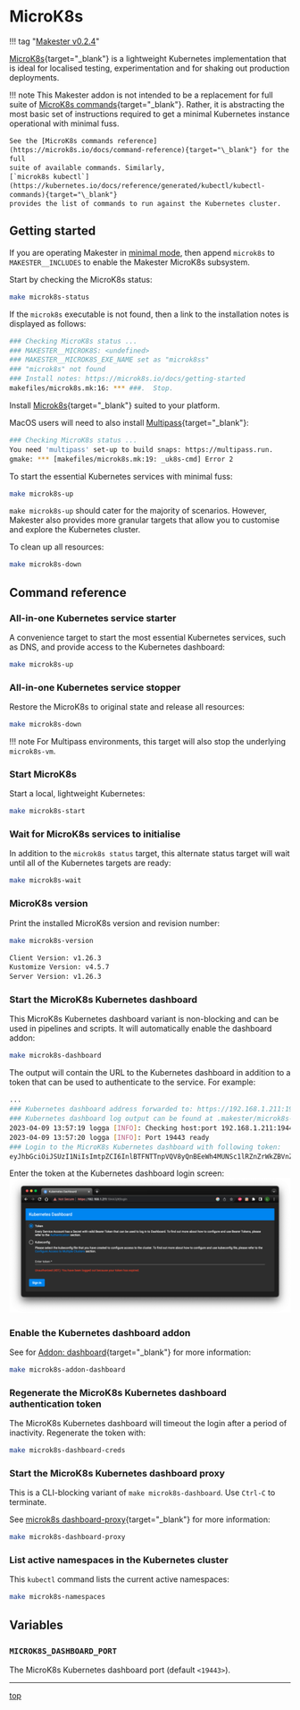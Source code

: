 # MicroK8s

!!! tag "[Makester v0.2.4](https://github.com/loum/makester/releases/tag/0.2.4)"

[MicroK8s](https://microk8s.io/){target="\_blank"} is a lightweight Kubernetes implementation
that is ideal for localised testing, experimentation and for shaking out production deployments.

!!! note
    This Makester addon is not intended to be a replacement for full suite of
    [MicroK8s commands](https://microk8s.io/docs/command-reference){target="\_blank"}. Rather, it
    is abstracting the most basic set of instructions required to get a minimal Kubernetes
    instance operational with minimal fuss.

    See the [MicroK8s commands reference](https://microk8s.io/docs/command-reference){target="\_blank"} for the full
    suite of available commands. Similarly,
    [`microk8s kubectl`](https://kubernetes.io/docs/reference/generated/kubectl/kubectl-commands){target="\_blank"}
    provides the list of commands to run against the Kubernetes cluster.

## Getting started

If you are operating Makester in [minimal mode](../../getting-started.md#minimal-mode), then
append `microk8s` to `MAKESTER__INCLUDES` to enable the Makester MicroK8s subsystem.

Start by checking the MicroK8s status:

```sh title="MicroK8s status: pristine environment."
make microk8s-status
```

If the `microk8s` executable is not found, then a link to the installation notes is displayed as
follows:

```sh title="MicroK8s not installed."
### Checking MicroK8s status ...
### MAKESTER__MICROK8S: <undefined>
### MAKESTER__MICROK8S_EXE_NAME set as "microk8ss"
### "microk8s" not found
### Install notes: https://microk8s.io/docs/getting-started
makefiles/microk8s.mk:16: *** ###.  Stop.
```

Install [Microk8s](https://microk8s.io/docs/getting-started){target="\_blank"} suited to your platform.

MacOS users will need to also install [Multipass](https://multipass.run/){target="\_blank"}:

```sh title="Install Multipass."
### Checking MicroK8s status ...
You need 'multipass' set-up to build snaps: https://multipass.run.
gmake: *** [makefiles/microk8s.mk:19: _uk8s-cmd] Error 2
```

To start the essential Kubernetes services with minimal fuss:

```sh title="Quick start convenience target."
make microk8s-up
```

`make microk8s-up` should cater for the majority of scenarios. However, Makester also provides more
granular targets that allow you to customise and explore the Kubernetes cluster.

To clean up all resources:

```sh title="Clean up all resources."
make microk8s-down
```

## Command reference

### All-in-one Kubernetes service starter

A convenience target to start the most essential Kubernetes services, such as DNS, and
provide access to the Kubernetes dashboard:

```sh
make microk8s-up
```

### All-in-one Kubernetes service stopper

Restore the MicroK8s to original state and release all resources:

```sh
make microk8s-down
```

!!! note
    For Multipass environments, this target will also stop the underlying `microk8s-vm`.

### Start MicroK8s

Start a local, lightweight Kubernetes:

```sh
make microk8s-start
```

### Wait for MicroK8s services to initialise

In addition to the `microk8s status` target, this alternate status target will wait until all of
the Kubernetes targets are ready:

```sh
make microk8s-wait
```

### MicroK8s version

Print the installed MicroK8s version and revision number:

```sh
make microk8s-version
```

```sh title="MicroK8s version sample output."
Client Version: v1.26.3
Kustomize Version: v4.5.7
Server Version: v1.26.3
```

### Start the MicroK8s Kubernetes dashboard

This MicroK8s Kubernetes dashboard variant is non-blocking and can be used in pipelines and
scripts. It will automatically enable the dashboard addon:

```sh
make microk8s-dashboard
```

The output will contain the URL to the Kubernetes dashboard in addition to a token that can be used
to authenticate to the service. For example:

```sh title="Sample Kubernetes dashboard URL and token."
...
### Kubernetes dashboard address forwarded to: https://192.168.1.211:19443
### Kubernetes dashboard log output can be found at .makester/microk8s-dashboard.out
2023-04-09 13:57:19 logga [INFO]: Checking host:port 192.168.1.211:19443 MicroK8s Kubernetes dashboard ...
2023-04-09 13:57:20 logga [INFO]: Port 19443 ready
### Login to the MicroK8s Kubernetes dashboard with following token:
eyJhbGciOiJSUzI1NiIsImtpZCI6InlBTFNTTnpVQV8yQnBEeWh4MUNSc1lRZnZrWkZBVnZwVlAweHhMSS00ZlUifQ.eyJpc3MiOiJrdWJlcm5ldGVzL3NlcnZpY2VhY2NvdW50Iiwia3ViZXJuZXRlcy5pby9zZXJ2aWNlYWNjb3VudC9uYW1lc3BhY2UiOiJrdWJlLXN5c3RlbSIsImt1YmVybmV0ZXMuaW8vc2VydmljZWFjY291bnQvc2VjcmV0Lm5hbWUiOiJtaWNyb2s4cy1kYXNoYm9hcmQtdG9rZW4iLCJrdWJlcm5ldGVzLmlvL3NlcnZpY2VhY2NvdW50L3NlcnZpY2UtYWNjb3VudC5uYW1lIjoiZGVmYXVsdCIsImt1YmVybmV0ZXMuaW8vc2VydmljZWFjY291bnQvc2VydmljZS1hY2NvdW50LnVpZCI6ImFiNDM0N2NkLTZmZTMtNGNlMi05YWY2LTFjZmE5MDM3YzdlZSIsInN1YiI6InN5c3RlbTpzZXJ2aWNlYWNjb3VudDprdWJlLXN5c3RlbTpkZWZhdWx0In0.rpQofpXupJP9Dyk4vEWu1C_SivfDZXAXrCjU_TfsQ3MewjEj18PM43WVrodQ6fBounnt0HpFKiD9y6ImGqRipHz4Xmzd1gNEJp8fJydsOgYT42YnUKwMMHYFSQPQAxWVphL9B8xfNv9okFGv8DoeiXfSS2mA-jZtUPexHBB474D7yNz5lfwJQh1o7qGj3q0w7qMJibmM0lCE2Om2Eloar1QlV188YExab8l1RYG3RCMWcRWprGsYuuPGV4CDAjeK1ediiH-OzXmT5e8qIaVkHbUgvZZUObQ8GDYoeWMETHBj6nqVtRHOGuBvsxO6IhHTiC09EZasiR4zlYJHJtUHhA
```

Enter the token at the Kubernetes dashboard login screen:
![Kubernetes dashboard login](../../assets/images/kubernetes_dashboard_login.png)

### Enable the Kubernetes dashboard addon

See for [Addon: dashboard](https://microk8s.io/docs/addon-dashboard){target="\_blank"} for more information:

```sh
make microk8s-addon-dashboard
```

### Regenerate the MicroK8s Kubernetes dashboard authentication token

The MicroK8s Kubernetes dashboard will timeout the login after a period of inactivity. Regenerate
the token with:

```sh
make microk8s-dashboard-creds
```

### Start the MicroK8s Kubernetes dashboard proxy

This is a CLI-blocking variant of `make microk8s-dashboard`. Use `Ctrl-C` to terminate.

See [microk8s dashboard-proxy](https://microk8s.io/docs/command-reference#heading--microk8s-dashboard-proxy){target="\_blank"}
for more information:

```sh
make microk8s-dashboard-proxy
```

### List active namespaces in the Kubernetes cluster

This `kubectl` command lists the current active namespaces:

```sh
make microk8s-namespaces
```

## Variables

### `MICROK8S_DASHBOARD_PORT`

The MicroK8s Kubernetes dashboard port (default `<19443>`).

______________________________________________________________________

[top](#microk8s)
